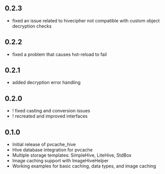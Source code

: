 ## 0.2.3
* fixed an issue related to hivecipher not compatible with custom object decryption checks

## 0.2.2
* fixed a problem that causes hot-reload to fail

## 0.2.1
* added decryption error handling

## 0.2.0
* ! fixed casting and conversion issues
* ! recreated and improved interfaces

## 0.1.0
* Initial release of pvcache_hive
* Hive database integration for pvcache
* Multiple storage templates: SimpleHive, LiteHive, StdBox
* Image caching support with ImageHiveHelper
* Working examples for basic caching, data types, and image caching
